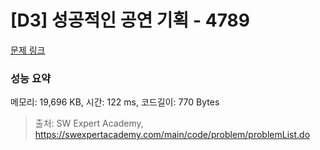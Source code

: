 # [D3] 성공적인 공연 기획 - 4789 

[문제 링크](https://swexpertacademy.com/main/code/problem/problemDetail.do?contestProbId=AWS2dSgKA8MDFAVT) 

### 성능 요약

메모리: 19,696 KB, 시간: 122 ms, 코드길이: 770 Bytes



> 출처: SW Expert Academy, https://swexpertacademy.com/main/code/problem/problemList.do